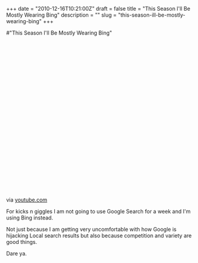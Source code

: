 +++
date = "2010-12-16T10:21:00Z"
draft = false
title = "This Season I'll Be Mostly Wearing Bing"
description = ""
slug = "this-season-ill-be-mostly-wearing-bing"
+++

#"This Season I'll Be Mostly Wearing Bing"


 <div class="posterous_bookmarklet_entry">
<object height="417" width="500">
<param name="movie" value="http://www.youtube.com/v/-U1Q3Mbklkk&amp;hl=en&amp;fs=1" />
<param name="wmode" value="window" />
<param name="allowFullScreen" value="true" />
<param name="allowscriptaccess" value="always" /><embed src="http://www.youtube.com/v/-U1Q3Mbklkk&amp;hl=en&amp;fs=1" type="application/x-shockwave-flash" wmode="window" height="417" width="500"></embed>
</object>
<div class="posterous_quote_citation">via <a href="http://www.youtube.com/watch?v=-U1Q3Mbklkk">youtube.com</a></div>
<p>For kicks n giggles I am not going to use Google Search for a week and I'm using Bing instead.</p>
<p>Not just because I am getting very uncomfortable with how Google is hijacking Local search results but also because competition and variety are good things.</p>
<p>Dare ya.</p>
</div>
 
